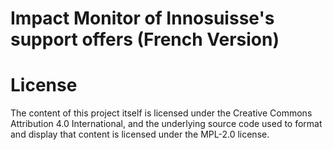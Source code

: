 # Impact Monitor of Innosuisse's support offers (French Version)

# License
The content of this project itself is licensed under the Creative Commons Attribution 4.0 International, and the underlying source code used to format and display that content is licensed under the MPL-2.0 license.
